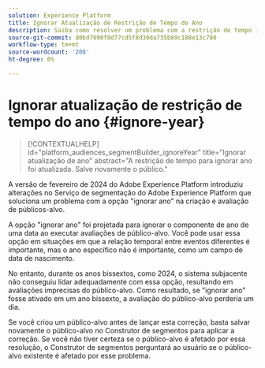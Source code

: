```yaml
---
solution: Experience Platform
title: Ignorar Atualização de Restrição de Tempo do Ano
description: Saiba como resolver um problema com a restrição de tempo ignorar ano.
source-git-commit: d0bd7990f0d77cd5f8d30da735b89c188e13c780
workflow-type: tm+mt
source-wordcount: '208'
ht-degree: 0%

---
```



# Ignorar atualização de restrição de tempo do ano {#ignore-year}

>[!CONTEXTUALHELP]
>id="platform_audiences_segmentBuilder_ignoreYear"
>title="Ignorar atualização de ano"
>abstract="A restrição de tempo para ignorar ano foi atualizada. Salve novamente o público."

A versão de fevereiro de 2024 do Adobe Experience Platform introduziu alterações no Serviço de segmentação do Adobe Experience Platform que soluciona um problema com a opção &quot;ignorar ano&quot; na criação e avaliação de públicos-alvo.

A opção &quot;ignorar ano&quot; foi projetada para ignorar o componente de ano de uma data ao executar avaliações de público-alvo. Você pode usar essa opção em situações em que a relação temporal entre eventos diferentes é importante, mas o ano específico não é importante, como um campo de data de nascimento.

No entanto, durante os anos bissextos, como 2024, o sistema subjacente não conseguiu lidar adequadamente com essa opção, resultando em avaliações imprecisas do público-alvo. Como resultado, se &quot;ignorar ano&quot; fosse ativado em um ano bissexto, a avaliação do público-alvo perderia um dia.

Se você criou um público-alvo antes de lançar esta correção, basta salvar novamente o público-alvo no Construtor de segmentos para aplicar a correção. Se você não tiver certeza se o público-alvo é afetado por essa resolução, o Construtor de segmentos perguntará ao usuário se o público-alvo existente é afetado por esse problema.
